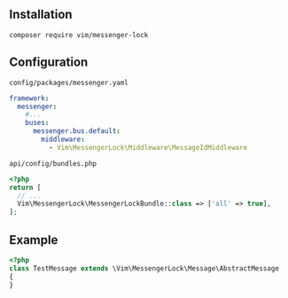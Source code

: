 ## Installation

```shell
composer require vim/messenger-lock
```

## Configuration

`config/packages/messenger.yaml`
```yaml
framework:
  messenger:
    #...
    buses:
      messenger.bus.default:
        middleware:
          - Vim\MessengerLock\Middleware\MessageIdMiddleware
```

`api/config/bundles.php`
```PHP
<?php
return [
  // ...
  Vim\MessengerLock\MessengerLockBundle::class => ['all' => true],
];
```

## Example

```PHP
<?php
class TestMessage extends \Vim\MessengerLock\Message\AbstractMessage
{
}
```
